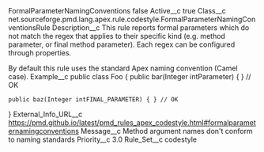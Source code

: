 <?xml version="1.0" encoding="UTF-8"?>
<CustomMetadata xmlns="http://soap.sforce.com/2006/04/metadata" xmlns:xsi="http://www.w3.org/2001/XMLSchema-instance" xmlns:xsd="http://www.w3.org/2001/XMLSchema">
    <label>FormalParameterNamingConventions</label>
    <protected>false</protected>
    <values>
        <field>Active__c</field>
        <value xsi:type="xsd:boolean">true</value>
    </values>
    <values>
        <field>Class__c</field>
        <value xsi:type="xsd:string">net.sourceforge.pmd.lang.apex.rule.codestyle.FormalParameterNamingConventionsRule</value>
    </values>
    <values>
        <field>Description__c</field>
        <value xsi:type="xsd:string">This rule reports formal parameters which do not match the regex that applies to their specific kind (e.g. method parameter, or final method parameter). Each regex can be configured through properties.

By default this rule uses the standard Apex naming convention (Camel case).</value>
    </values>
    <values>
        <field>Example__c</field>
        <value xsi:type="xsd:string">public class Foo {
    public bar(Integer intParameter) { } // OK

    public baz(Integer intFINAL_PARAMETER) { } // OK
}</value>
    </values>
    <values>
        <field>External_Info_URL__c</field>
        <value xsi:type="xsd:string">https://pmd.github.io/latest/pmd_rules_apex_codestyle.html#formalparameternamingconventions</value>
    </values>
    <values>
        <field>Message__c</field>
        <value xsi:type="xsd:string">Method argument names don&apos;t conform to naming standards</value>
    </values>
    <values>
        <field>Priority__c</field>
        <value xsi:type="xsd:double">3.0</value>
    </values>
    <values>
        <field>Rule_Set__c</field>
        <value xsi:type="xsd:string">codestyle</value>
    </values>
</CustomMetadata>
